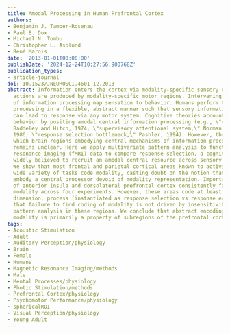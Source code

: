 ```yaml
---
title: Amodal Processing in Human Prefrontal Cortex
authors:
- Benjamin J. Tamber-Rosenau
- Paul E. Dux
- Michael N. Tombu
- Christopher L. Asplund
- René Marois
date: '2013-01-01T00:00:00'
publishDate: '2024-12-24T10:27:56.900768Z'
publication_types:
- article-journal
doi: 10.1523/JNEUROSCI.4601-12.2013
abstract: Information enters the cortex via modality-specific sensory regions, whereas
  actions are produced by modality-specific motor regions. Intervening central stages
  of information processing map sensation to behavior. Humans perform this central
  processing in a flexible, abstract manner such that sensory information in any modality
  can lead to response via any motor system. Cognitive theories account for such flexible
  behavior by positing amodal central information processing (e.g., \"central executive,\"
  Baddeley and Hitch, 1974; \"supervisory attentional system,\" Norman and Shallice,
  1986; \"response selection bottleneck,\" Pashler, 1994). However, the extent to
  which brain regions embodying central mechanisms of information processing are amodal
  remains unclear. Here we apply multivariate pattern analysis to functional magnetic
  resonance imaging (fMRI) data to compare response selection, a cognitive process
  widely believed to recruit an amodal central resource across sensory and motor modalities.
  We show that most frontal and parietal cortical areas known to activate across a
  wide variety of tasks code modality, casting doubt on the notion that these regions
  embody a central processor devoid of modality representation. Importantly, regions
  of anterior insula and dorsolateral prefrontal cortex consistently failed to code
  modality across four experiments. However, these areas code at least one other task
  dimension, process (instantiated as response selection vs response execution), ensuring
  that failure to find coding of modality is not driven by insensitivity of multivariate
  pattern analysis in these regions. We conclude that abstract encoding of information
  modality is primarily a property of subregions of the prefrontal cortex.
tags:
- Acoustic Stimulation
- Adult
- Auditory Perception/physiology
- Brain
- Female
- Humans
- Magnetic Resonance Imaging/methods
- Male
- Mental Processes/physiology
- Photic Stimulation/methods
- Prefrontal Cortex/physiology
- Psychomotor Performance/physiology
- sphericalROI
- Visual Perception/physiology
- Young Adult
---
```

